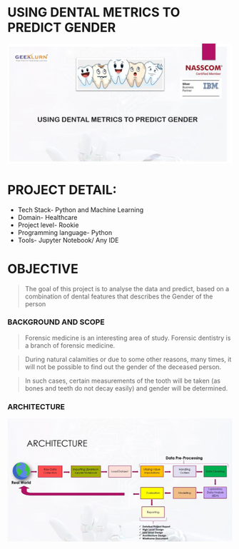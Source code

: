 # USING DENTAL METRICS TO PREDICT GENDER

![](assets/one.JPG)

# PROJECT DETAIL:

* Tech Stack- Python and Machine Learning
* Domain- Healthcare
* Project level- Rookie
* Programming language- Python
* Tools- Jupyter Notebook/ Any IDE 


# OBJECTIVE
 
> The goal of this project is to analyse the data and
> predict, based on a combination of dental features
> that describes the Gender of the person



### BACKGROUND AND SCOPE

> Forensic medicine is an interesting area of study. Forensic 
  dentistry is a branch of forensic medicine.

> During natural calamities or due to some other reasons, 
  many times, it will not be possible to find out the gender of 
  the deceased person.

> In such cases, certain measurements of the tooth will be 
  taken (as bones and teeth do not decay easily) and gender 
  will be determined.




### ARCHITECTURE 

![](assets/arch.JPG)



